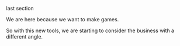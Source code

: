 last section

We are here because we want to make games.

So with this new tools, we are starting to consider the business with a different angle.

